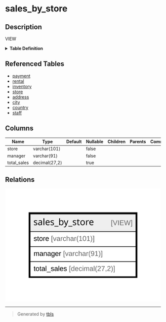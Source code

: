 # sales_by_store

## Description

VIEW

<details>
<summary><strong>Table Definition</strong></summary>

```sql
CREATE VIEW sales_by_store AS (select concat(`c`.`city`,',',`cy`.`country`) AS `store`,concat(`m`.`first_name`,' ',`m`.`last_name`) AS `manager`,sum(`p`.`amount`) AS `total_sales` from (((((((`sakila_db`.`payment` `p` join `sakila_db`.`rental` `r` on((`p`.`rental_id` = `r`.`rental_id`))) join `sakila_db`.`inventory` `i` on((`r`.`inventory_id` = `i`.`inventory_id`))) join `sakila_db`.`store` `s` on((`i`.`store_id` = `s`.`store_id`))) join `sakila_db`.`address` `a` on((`s`.`address_id` = `a`.`address_id`))) join `sakila_db`.`city` `c` on((`a`.`city_id` = `c`.`city_id`))) join `sakila_db`.`country` `cy` on((`c`.`country_id` = `cy`.`country_id`))) join `sakila_db`.`staff` `m` on((`s`.`manager_staff_id` = `m`.`staff_id`))) group by `s`.`store_id` order by `cy`.`country`,`c`.`city`)
```

</details>

## Referenced Tables

- [payment](payment.md)
- [rental](rental.md)
- [inventory](inventory.md)
- [store](store.md)
- [address](address.md)
- [city](city.md)
- [country](country.md)
- [staff](staff.md)

## Columns

| Name | Type | Default | Nullable | Children | Parents | Comment |
| ---- | ---- | ------- | -------- | -------- | ------- | ------- |
| store | varchar(101) |  | false |  |  |  |
| manager | varchar(91) |  | false |  |  |  |
| total_sales | decimal(27,2) |  | true |  |  |  |

## Relations

![er](sales_by_store.svg)

---

> Generated by [tbls](https://github.com/k1LoW/tbls)

